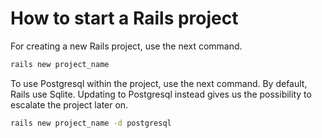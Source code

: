 # How to start a Rails project

For creating a new Rails project, use the next command.

```bash
rails new project_name
```

To use Postgresql within the project, use the next command. By default, Rails use Sqlite. Updating to Postgresql instead gives us the possibility to escalate the project later on.

```bash
rails new project_name -d postgresql
```